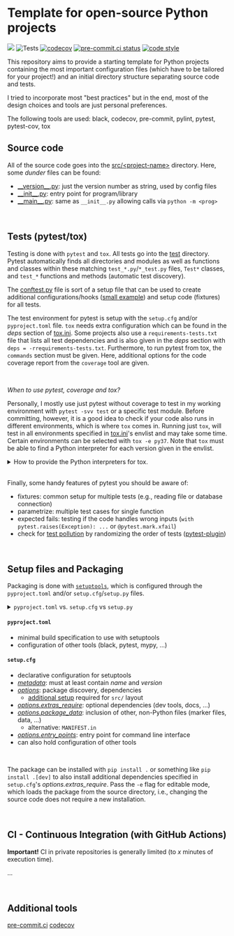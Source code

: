 # Template for open-source Python projects

![](https://img.shields.io/badge/python-3.7%20%7C%203.8%20%7C%203.9%20%7C%203.10%20%7C%203.11-blue)
![Tests](https://github.com/marvinfriede/python-project/actions/workflows/test.yml/badge.svg)
[![codecov](https://codecov.io/gh/marvinfriede/python-project/branch/master/graph/badge.svg?token=UEKDZY459S)](https://codecov.io/gh/marvinfriede/python-project)
[![pre-commit.ci status](https://results.pre-commit.ci/badge/github/marvinfriede/python-project/master.svg)](https://results.pre-commit.ci/latest/github/marvinfriede/python-project/master)
[![code style](https://img.shields.io/badge/code%20style-black-000000.svg)](https://github.com/psf/black)

This repository aims to provide a starting template for Python projects containing the most important configuration files
(which have to be tailored for your project!) and an initial directory structure separating source code and tests.

I tried to incorporate most "best practices" but in the end, most of the design choices and tools are just personal preferences.

The following tools are used: black, codecov, pre-commit, pylint, pytest, pytest-cov, tox
<br>

## Source code

All of the source code goes into the [src/\<project-name\>](src/squarer) directory. Here, some _dunder_ files can be found:

- [\_\_version\_\_.py](src/squarer/__version__.py): just the version number as string, used by config files
- [\_\_init\_\_.py](src/squarer/__init__.py): entry point for program/library
- [\_\_main\_\_.py](src/squarer/__main__.py): same as `__init__.py` allowing calls via `python -m <prog>`

<br>

## Tests (pytest/tox)

Testing is done with `pytest` and `tox`. All tests go into the [test](test/) directory. Pytest automatically finds all directories
and modules as well as functions and classes within these matching `test_*.py`/`*_test.py` files, `Test*` classes, and `test_*`
functions and methods (automatic test discovery).

The [conftest.py](test/conftest.py) file is sort of a setup file that can be used to create additional configurations/hooks
([small example](https://github.com/tbmalt/tbmalt/blob/main/tests/conftest.py)) and setup code (fixtures) for all tests.

The test environment for pytest is setup with the `setup.cfg` and/or `pyproject.toml` file. `tox` needs extra configuration
which can be found in the *deps* section of [tox.ini](tox.ini). Some projects also use a `requirements-tests.txt` file that lists
all test dependencies and is also given in the *deps* section with `deps = -rrequirements-tests.txt`.
Furthermore, to run pytest from tox, the `commands` section must be given. Here, additional options for the code coverage report
from the `coverage` tool are given.

<br>

_When to use pytest, coverage and tox?_

Personally, I mostly use just pytest without coverage to test in my working environment with `pytest -svv test` or a specific
test module. Before committing, however, it is a good idea to check if your code also runs in different environments, which is where
`tox` comes in. Running just `tox`, will test in all environments specified in [tox.ini](tox.ini)'s envlist and may take some
time. Certain environments can be selected with `tox -e py37`. Note that `tox` must be able to find a Python interpreter for
each version given in the envlist.

<details><summary>How to provide the Python interpreters for tox.</summary>

Unfortunately, this does not directly work with something like a conda environment but you can setup the environments and provide
a symlink to a directory which is in your path.

```console
mamba create --name "py311" python=3.11 -y
ln -s /opt/miniforge3/envs/py311/bin/python3.11 ~/bin/python3.11
```

</details>

<br>

Finally, some handy features of pytest you should be aware of:

- fixtures: common setup for multiple tests (e.g., reading file or database connection)
- parametrize: multiple test cases for single function
- expected fails: testing if the code handles wrong inputs (`with pytest.raises(Exception): ...` or `@pytest.mark.xfail`)
- check for [test pollution](https://github.com/asottile/detect-test-pollution) by randomizing the order of tests ([pytest-plugin](https://pypi.org/project/pytest-random-order/))

<br>

## Setup files and Packaging

Packaging is done with [`setuptools`](https://setuptools.pypa.io/en/latest/index.html), which is configured through the `pyproject.toml` and/or `setup.cfg`/`setup.py` files.

<details>
<summary>
  <code>pyproject.toml</code> vs.
  <code>setup.cfg</code> vs
  <code>setup.py</code>
</summary>

The `setup.py` file is a Python script and configuration is passed through keyword arguments of `setuptools.setup()`. This is not recommended due to possible security and parsing issues. The same setup can be accomplished in a declarative style within `setup.cfg` and `setup.py` remains mostly empty only calling `setuptools.setup()`.
The `pyproject.toml` file aims to unify configuration files including various tools like black or pytest. For packaging, it is very similar to `setup.cfg`. However, `pyproject.toml` has not been adopted as the default yet and many projects still use `setup.cfg` to declare the packaging setup. Note that `setup.py` is not necessary if a `pyproject.toml` is present.

</details>

#### `pyproject.toml`

- minimal build specification to use with setuptools
- configuration of other tools (black, pytest, mypy, ...)

[](https://setuptools.pypa.io/en/latest/userguide/declarative_config.html#using-a-src-layout)

#### `setup.cfg`

- declarative configuration for setuptools
- [_metadata_](https://setuptools.pypa.io/en/latest/userguide/declarative_config.html#metadata): must at least contain _name_ and _version_
- [_options_](https://setuptools.pypa.io/en/latest/userguide/declarative_config.html#options): package discovery, dependencies
  - [additional setup](https://setuptools.pypa.io/en/latest/userguide/declarative_config.html#using-a-src-layout) required for `src/` layout
- [_options.extras_require_](https://setuptools.pypa.io/en/latest/userguide/dependency_management.html#optional-dependencies): optional dependencies (dev tools, docs, ...)
- [_options.package_data_](https://setuptools.pypa.io/en/latest/userguide/datafiles.html#package-data): inclusion of other, non-Python files (marker files, data, ...)
  - alternative: `MANIFEST.in`
- [_options.entry_points_](https://setuptools.pypa.io/en/latest/userguide/entry_point.html): entry point for command line interface
- can also hold configuration of other tools

<br>

The package can be installed with `pip install .` or something like `pip install .[dev]` to also install additional dependencies specified in `setup.cfg`'s _options.extras_require_. Pass the `-e` flag for editable mode, which loads the package from the source directory, i.e., changing the source code does not require a new installation.

<br>

## CI - Continuous Integration (with GitHub Actions)

**Important!** CI in private repositories is generally limited (to _x_ minutes of execution time).

...

<br>

## Additional tools

[pre-commit.ci](https://github.com/apps/pre-commit-ci/)
[codecov](https://github.com/apps/codecov/)

